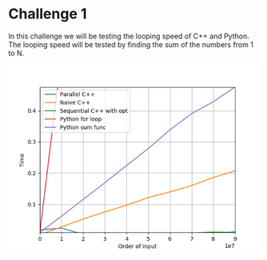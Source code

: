 # Challenge 1
In this challenge we will be testing the looping speed of C++ and Python. The looping speed will be tested by finding the sum of the numbers from 1 to N.


![Results](https://github.com/DarkStar1997/Python-v-Cpp/blob/master/Challenge%201/Results.png)
